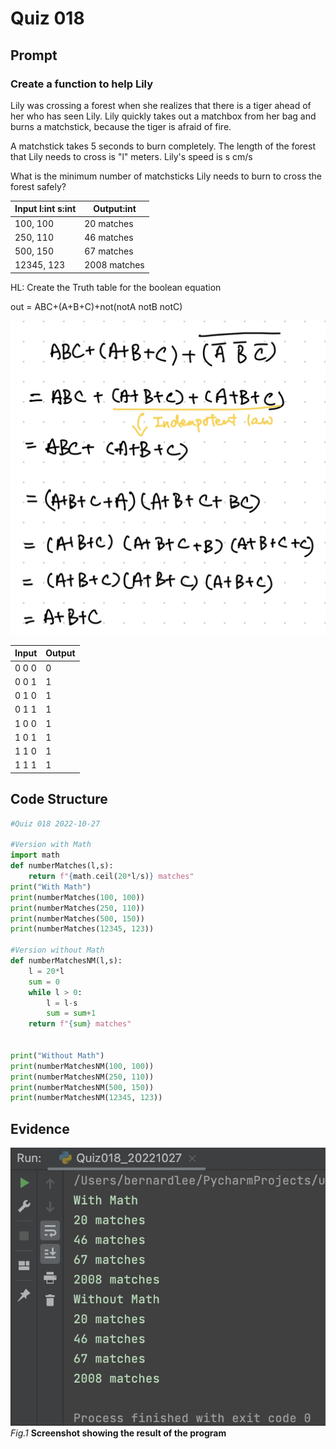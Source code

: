 # Quiz 018

## Prompt
### Create a function to help Lily

Lily was crossing a forest when she realizes that there is a tiger ahead of her who has seen Lily.
Lily quickly takes out a matchbox from her bag and burns a matchstick, because the tiger is afraid of fire.

A matchstick takes 5 seconds to burn completely.  The length of the forest that Lily needs to cross is "l" meters. Lily's speed is s cm/s

What is the minimum number of matchsticks Lily needs to burn to cross the forest safely?

| Input l:int s:int | Output:int   |
|-------------------|--------------|
| 100, 100          | 20 matches   |
| 250, 110          | 46 matches   |
| 500, 150          | 67 matches   |
| 12345, 123        | 2008 matches |



HL: Create the Truth table for the boolean equation

out = ABC+(A+B+C)+not(notA notB notC)

![](/Assets/Quiz018_Boolean.jpeg)

| Input | Output |
|-------|--------|
| 0 0 0 | 0      |
| 0 0 1 | 1      |
| 0 1 0 | 1      |
| 0 1 1 | 1      |
| 1 0 0 | 1      |
| 1 0 1 | 1      |
| 1 1 0 | 1      |
| 1 1 1 | 1      |


## Code Structure 
```.py
#Quiz 018 2022-10-27

#Version with Math
import math
def numberMatches(l,s):
    return f"{math.ceil(20*l/s)} matches"
print("With Math")
print(numberMatches(100, 100))
print(numberMatches(250, 110))
print(numberMatches(500, 150))
print(numberMatches(12345, 123))

#Version without Math
def numberMatchesNM(l,s):
    l = 20*l
    sum = 0
    while l > 0:
        l = l-s
        sum = sum+1
    return f"{sum} matches"


print("Without Math")
print(numberMatchesNM(100, 100))
print(numberMatchesNM(250, 110))
print(numberMatchesNM(500, 150))
print(numberMatchesNM(12345, 123))
```

## Evidence
![](/Assets/Quiz018_Evidence.jpg)
*Fig.1* **Screenshot showing the result of the program**